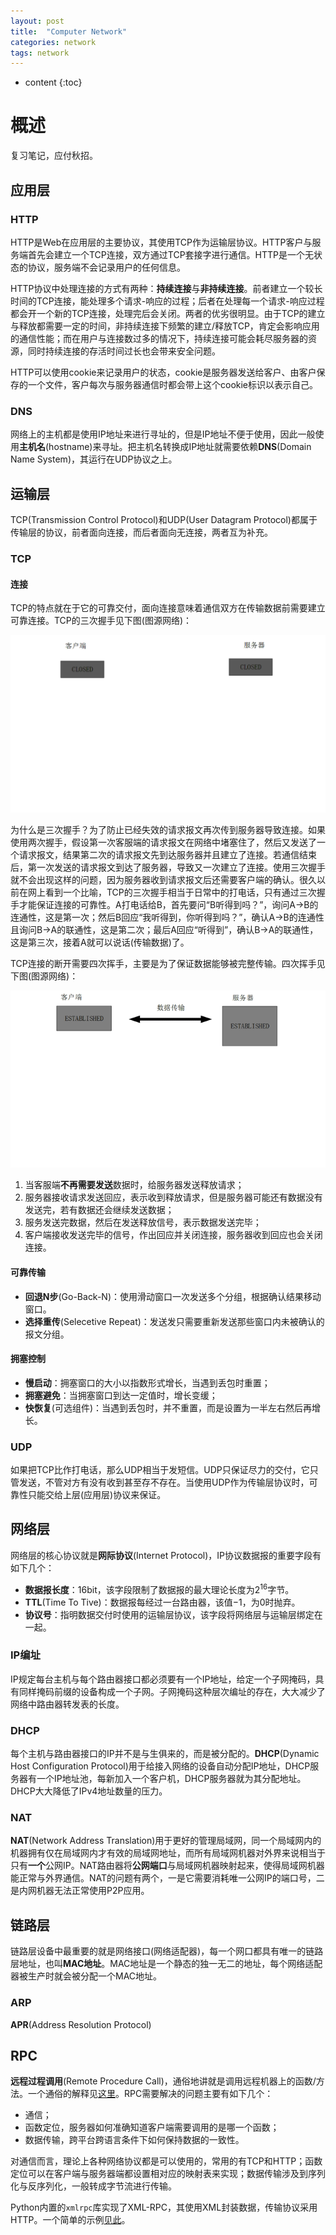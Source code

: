 ```yaml
---
layout: post
title:  "Computer Network"
categories: network
tags: network
---
```


* content
{:toc}

# 概述

复习笔记，应付秋招。

## 应用层

### HTTP

HTTP是Web在应用层的主要协议，其使用TCP作为运输层协议。HTTP客户与服务端首先会建立一个TCP连接，双方通过TCP套接字进行通信。HTTP是一个无状态的协议，服务端不会记录用户的任何信息。

HTTP协议中处理连接的方式有两种：**持续连接**与**非持续连接**。前者建立一个较长时间的TCP连接，能处理多个请求-响应的过程；后者在处理每一个请求-响应过程都会开一个新的TCP连接，处理完后会关闭。两者的优劣很明显。由于TCP的建立与释放都需要一定的时间，非持续连接下频繁的建立/释放TCP，肯定会影响应用的通信性能；而在用户与连接数过多的情况下，持续连接可能会耗尽服务器的资源，同时持续连接的存活时间过长也会带来安全问题。

HTTP可以使用cookie来记录用户的状态，cookie是服务器发送给客户、由客户保存的一个文件，客户每次与服务器通信时都会带上这个cookie标识以表示自己。

### DNS

网络上的主机都是使用IP地址来进行寻址的，但是IP地址不便于使用，因此一般使用**主机名**(hostname)来寻址。把主机名转换成IP地址就需要依赖**DNS**(Domain Name System)，其运行在UDP协议之上。

## 运输层

TCP(Transmission Control Protocol)和UDP(User Datagram Protocol)都属于传输层的协议，前者面向连接，而后者面向无连接，两者互为补充。

### TCP

#### 连接

TCP的特点就在于它的可靠交付，面向连接意味着通信双方在传输数据前需要建立可靠连接。TCP的三次握手见下图(图源网络)：

![](/img/20180620002440131.gif)

为什么是三次握手？为了防止已经失效的请求报文再次传到服务器导致连接。如果使用两次握手，假设第一次客服端的请求报文在网络中堵塞住了，然后又发送了一个请求报文，结果第二次的请求报文先到达服务器并且建立了连接。若通信结束后，第一次发送的请求报文到达了服务器，导致又一次建立了连接。使用三次握手就不会出现这样的问题，因为服务器收到请求报文后还需要客户端的确认。很久以前在网上看到一个比喻，TCP的三次握手相当于日常中的打电话，只有通过三次握手才能保证连接的可靠性。A打电话给B，首先要问“B听得到吗？”，询问A->B的连通性，这是第一次；然后B回应“我听得到，你听得到吗？”，确认A->B的连通性且询问B->A的联通性，这是第二次；最后A回应“听得到”，确认B->A的联通性，这是第三次，接着A就可以说话(传输数据)了。

TCP连接的断开需要四次挥手，主要是为了保证数据能够被完整传输。四次挥手见下图(图源网络)：

![](/img/20180620002506635.gif)

1. 当客服端**不再需要发送**数据时，给服务器发送释放请求；
2. 服务器接收请求发送回应，表示收到释放请求，但是服务器可能还有数据没有发送完，若有数据还会继续发送数据；
3. 服务发送完数据，然后在发送释放信号，表示数据发送完毕；
4. 客户端接收发送完毕的信号，作出回应并关闭连接，服务器收到回应也会关闭连接。

#### 可靠传输

- **回退N步**(Go-Back-N)：使用滑动窗口一次发送多个分组，根据确认结果移动窗口。
- **选择重传**(Selecetive Repeat)：发送发只需要重新发送那些窗口内未被确认的报文分组。

#### 拥塞控制

- **慢启动**：拥塞窗口的大小以指数形式增长，当遇到丢包时重置；
- **拥塞避免**：当拥塞窗口到达一定值时，增长变缓；
- **快恢复**(可选组件)：当遇到丢包时，并不重置，而是设置为一半左右然后再增长。

### UDP

如果把TCP比作打电话，那么UDP相当于发短信。UDP只保证尽力的交付，它只管发送，不管对方有没有收到甚至存不存在。当使用UDP作为传输层协议时，可靠性只能交给上层(应用层)协议来保证。

## 网络层

网络层的核心协议就是**网际协议**(Internet Protocol)，IP协议数据报的重要字段有如下几个：

- **数据报长度**：16bit，该字段限制了数据报的最大理论长度为$2^16$字节。
- **TTL**(Time To Tive)：数据报每经过一台路由器，该值$-1$，为$0$时抛弃。
- **协议号**：指明数据交付时使用的运输层协议，该字段将网络层与运输层绑定在一起。

### IP编址

IP规定每台主机与每个路由器接口都必须要有一个IP地址，给定一个子网掩码，具有同样掩码前缀的设备构成一个子网。子网掩码这种层次编址的存在，大大减少了网络中路由器转发表的长度。

### DHCP

每个主机与路由器接口的IP并不是与生俱来的，而是被分配的。**DHCP**(Dynamic Host Configuration Protocol)用于给接入网络的设备自动分配IP地址，DHCP服务器有一个IP地址池，每新加入一个客户机，DHCP服务器就为其分配地址。DHCP大大降低了IPv4地址数量的压力。

### NAT

**NAT**(Network Address Translation)用于更好的管理局域网，同一个局域网内的机器拥有仅在局域网内才有效的局域网地址，而所有局域网机器对外界来说相当于只有**一个**公网IP。NAT路由器将**公网端口**与局域网机器映射起来，使得局域网机器能正常与外界通信。NAT的问题有两个，一是它需要消耗唯一公网IP的端口号，二是内网机器无法正常使用P2P应用。

## 链路层

链路层设备中最重要的就是网络接口(网络适配器)，每一个网口都具有唯一的链路层地址，也叫**MAC地址**。MAC地址是一个静态的独一无二的地址，每个网络适配器被生产时就会被分配一个MAC地址。

### ARP

**APR**(Address Resolution Protocol)

## RPC

**远程过程调用**(Remote Procedure Call)，通俗地讲就是调用远程机器上的函数/方法。一个通俗的解释见[这里](https://www.zhihu.com/question/25536695/answer/221638079)。RPC需要解决的问题主要有如下几个：

- 通信；
- 函数定位，服务器如何准确知道客户端需要调用的是哪一个函数；
- 数据传输，跨平台跨语言条件下如何保持数据的一致性。

对通信而言，理论上各种网络协议都是可以使用的，常用的有TCP和HTTP；函数定位可以在客户端与服务器端都设置相对应的映射表来实现；数据传输涉及到序列化与反序列化，一般转成字节流进行传输。

Python内置的```xmlrpc```库实现了XML-RPC，其使用XML封装数据，传输协议采用HTTP。一个简单的示例[见此]()。
